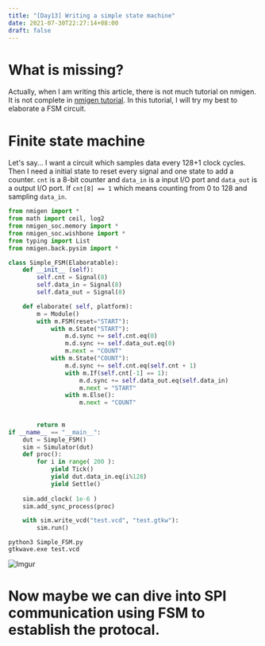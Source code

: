 ```yaml
---
title: "[Day13] Writing a simple state machine"
date: 2021-07-30T22:27:14+08:00
draft: false
---
```


# What is missing?

Actually, when I am writing this article, there is not much tutorial on nmigen. It is not complete in [nmigen tutorial](https://nmigen.info/nmigen/latest/tutorial.html). In this tutorial, I will try my best to elaborate a FSM circuit.

# Finite state machine

Let's say... I want a circuit which samples data every 128+1 clock cycles. Then I need a initial state to reset every signal and one state to add a counter.
`cnt` is a 8-bit counter and `data_in` is a input I/O port and `data_out` is a output I/O port.
If `cnt[8] == 1` which means counting from 0 to 128 and sampling `data_in`.

```python
from nmigen import *
from math import ceil, log2
from nmigen_soc.memory import *
from nmigen_soc.wishbone import *
from typing import List
from nmigen.back.pysim import *

class Simple_FSM(Elaboratable):
    def __init__ (self):
        self.cnt = Signal(8)
        self.data_in = Signal(8)
        self.data_out = Signal(8)

    def elaborate( self, platform):
        m = Module()
        with m.FSM(reset="START"):
            with m.State("START"):
                m.d.sync += self.cnt.eq(0)
                m.d.sync += self.data_out.eq(0)
                m.next = "COUNT"
            with m.State("COUNT"):
                m.d.sync += self.cnt.eq(self.cnt + 1)
                with m.If(self.cnt[-1] == 1):
                    m.d.sync += self.data_out.eq(self.data_in)
                    m.next = "START"
                with m.Else():
                    m.next = "COUNT"
                
                
        return m
if __name__ == "__main__":
    dut = Simple_FSM()
    sim = Simulator(dut)
    def proc():
        for i in range( 200 ):
            yield Tick()
            yield dut.data_in.eq(i%128)
            yield Settle()
            
    sim.add_clock( 1e-6 )
    sim.add_sync_process(proc)

    with sim.write_vcd("test.vcd", "test.gtkw"):
        sim.run()
```

```
python3 Simple_FSM.py
gtkwave.exe test.vcd
```

![Imgur](https://i.imgur.com/eoqr4Yi.png)

# Now maybe we can dive into SPI communication using FSM to establish the protocal.

